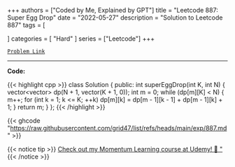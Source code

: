 
+++
authors = ["Coded by Me, Explained by GPT"]
title = "Leetcode 887: Super Egg Drop"
date = "2022-05-27"
description = "Solution to Leetcode 887"
tags = [
    
]
categories = [
    "Hard"
]
series = ["Leetcode"]
+++



[`Problem Link`](https://leetcode.com/problems/super-egg-drop/description/)

---

**Code:**

{{< highlight cpp >}}
class Solution {
public:
    int superEggDrop(int K, int N) {
        vector<vector<int>> dp(N + 1, vector<int>(K + 1, 0));
        int m = 0;
        while (dp[m][K] < N) {
            m++;
            for (int k = 1; k <= K; ++k)
                dp[m][k] = dp[m - 1][k - 1] + dp[m - 1][k] + 1;
        }
        return m;
    }
};
{{< /highlight >}}

{{< ghcode "https://raw.githubusercontent.com/grid47/list/refs/heads/main/exp/887.md" >}}

{{< notice tip >}}
[Check out my Momentum Learning course at Udemy! 🚀 "](https://www.udemy.com/course/blind-75-the-data-structures-and-algorithms-essentials/)
{{< /notice >}}

